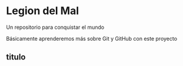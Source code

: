 # Legion del Mal
Un repositorio para conquistar el mundo

Básicamente aprenderemos más sobre Git y GitHub con este proyecto

## titulo

